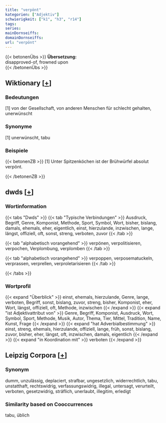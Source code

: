 ```yaml
---
title: "verpönt"
kategorien: ["Adjektiv"]
schwierigkeit: ["k1", "h3", "r14"]
tags:
series:
mainDornseiffs:
domainDornseiffs:
url: "verpönt"
---
```


{{< betonenÜbs >}}
**Übersetzung:**  
disapproved-of, frowned upon  
{{< /betonenÜbs >}}

## Wiktionary [[+](https://de.wiktionary.org/wiki/verpönt)]

### Bedeutungen
[1] von der Gesellschaft, von anderen Menschen für schlecht gehalten, unerwünscht  

### Synonyme
[1] unerwünscht, tabu  

### Beispiele
{{< betonenZB >}}
[1] Unter Spitzenköchen ist der Brühwürfel absolut verpönt.  

{{< /betonenZB >}}


## dwds [[+](https://www.dwds.de/wb/verpönt)]

### Wortinformation
{{< tabs "Dwds" >}}
{{< tab "Typische Verbindungen" >}}
Ausdruck, Begriff, Genre, Komponist, Methode, Sport, Symbol, Wort, bisher, bislang, damals, ehemals, eher, eigentlich, einst, hierzulande, inzwischen, lange, längst, offiziell, oft, sonst, streng, verboten, zuvor
{{< /tab >}}

{{< tab "alphabetisch vorangehend" >}}
verpönen, verpolitisieren, verpochen, Verplombung, verplomben
{{< /tab >}}

{{< tab "alphabetisch vorangehend" >}}
verpoppen, verposematuckeln, verprassen, verprellen, verproletarisieren
{{< /tab >}}

{{< /tabs >}}

### Wortprofil
{{< expand "Überblick" >}} einst, ehemals, hierzulande, Genre, lange, verboten, Begriff, sonst, bislang, zuvor, streng, bisher, Komponist, eher, Wort, längst, offiziell, oft, Methode, inzwischen {{< /expand >}}
{{< expand "ist Adjektivattribut von" >}} Genre, Begriff, Komponist, Ausdruck, Wort, Symbol, Sport, Methode, Musik, Autor, Thema, Tier, Mittel, Tradition, Name, Kunst, Frage {{< /expand >}}
{{< expand "hat Adverbialbestimmung" >}} einst, streng, ehemals, hierzulande, offiziell, lange, früh, sonst, bislang, zuvor, bisher, eher, längst, oft, inzwischen, damals, eigentlich {{< /expand >}}
{{< expand "in Koordination mit" >}} verboten {{< /expand >}}

## Leipzig Corpora [[+](https://corpora.uni-leipzig.de/en/res?word=verpönt&corpusId=deu_newscrawl-public_2018)]


### Synonym
dumm, unzulässig, deplaciert, strafbar, ungesetzlich, widerrechtlich, tabu, unstatthaft, rechtswidrig, verfassungswidrig, illegal, untersagt, verurteilt, verboten, gesetzwidrig, sträflich, unerlaubt, illegitim, erledigt


### Similarity based on Cooccurrences
tabu, üblich

